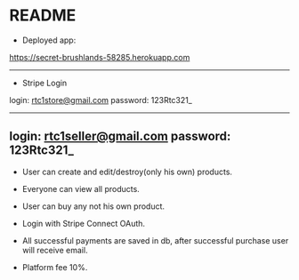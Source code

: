 # README

* Deployed app:

 https://secret-brushlands-58285.herokuapp.com

----------------------------

* Stripe Login
	
login: rtc1store@gmail.com
password: 123Rtc321_

----------------------------
login: rtc1seller@gmail.com
password: 123Rtc321_
----------------------------


- User can create and edit/destroy(only his own) products.
- Everyone can view all products.
- User can buy any not his own product.

- Login with Stripe Connect OAuth.
- All successful payments are saved in db, after successful purchase user will receive email.
- Platform fee 10%.
